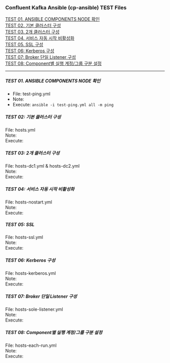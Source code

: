 
### Confluent Kafka Ansible (cp-ansible) TEST Files  

[TEST 01. ANSIBLE COMPONENTS NODE 확인](#test-01-ansible-components-node-확인)  
[TEST 02. 기본 클러스터 구성](#test-02-기본-클러스터-구성)  
[TEST 03. 2개 클러스터 구성](#test-03-2개-클러스터-구성)  
[TEST 04. 서비스 자동 시작 비활성화](#test-04-서비스-자동-시작-비활성화)  
[TEST 05. SSL 구성](#test-05-ssl-구성)  
[TEST 06: Kerberos 구성](#test-06-kerberos-구성)  
[TEST 07: Broker 단일 Listener 구성](#test-07-broker-단일-listener-구성)  
[TEST 08: Component별 실행 계정/그룹 구분 설정](#test-08-Component별-실행-계정/그룹-구분-설정)  

---------------------------------------------

##### TEST 01. ANSIBLE COMPONENTS NODE 확인
- File: test-ping.yml  
- Note:  
- Execute: `ansible -i test-ping.yml all -m ping`    


##### TEST 02: 기본 클러스터 구성
File: hosts.yml   
Note:  
Execute:   

##### TEST 03: 2개 클러스터 구성 
File: hosts-dc1.yml & hosts-dc2.yml  
Note:  
Execute:   

##### TEST 04: 서비스 자동 시작 비활성화  
File: hosts-nostart.yml   
Note:  
Execute:   

##### TEST 05: SSL   
File: hosts-ssl.yml  
Note:  
Execute:   

##### TEST 06: Kerberos 구성  
File: hosts-kerberos.yml  
Note:   
Execute:   

##### TEST 07: Broker 단일 Listener 구성  
File: hosts-sole-listener.yml  
Note:  
Execute:   

##### TEST 08: Component별 실행 계정/그룹 구분 설정   
File: hosts-each-run.yml   
Note:  
Execute:   
  
